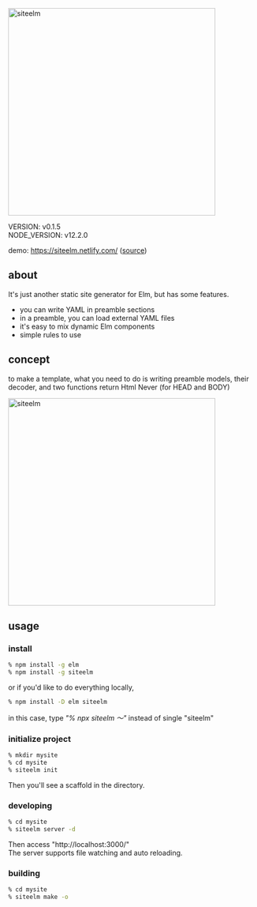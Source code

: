 <img src='https://github.com/nikueater/siteelm/raw/master/res/img/siteelm.svg?sanitize=true' width='420' alt='siteelm'>


VERSION: v0.1.5  
NODE_VERSION: v12.2.0

demo: https://siteelm.netlify.com/ ([source](/res/scaffold/basic))

## about
It's just another static site generator for Elm, but has some features.

- you can write YAML in preamble sections 
- in a preamble, you can load external YAML files
- it's easy to mix dynamic Elm components
- simple rules to use

## concept
to make a template, what you need to do is writing preamble models, their decoder, and two functions return Html Never (for HEAD and BODY)

<img src='https://github.com/nikueater/siteelm/raw/master/res/img/about.svg?sanitize=true' width='420' alt='siteelm'>


## usage
### install
```sh
% npm install -g elm
% npm install -g siteelm
```
or if you'd like to do everything locally,
```sh
% npm install -D elm siteelm
```
in this case, type _"% npx siteelm 〜"_ instead of single "siteelm" 

### initialize project
```sh
% mkdir mysite
% cd mysite
% siteelm init
```
Then you'll see a scaffold in the directory.


### developing
```sh
% cd mysite
% siteelm server -d
```
Then access "http://localhost:3000/"  
The server supports file watching and auto reloading.

### building
```sh
% cd mysite
% siteelm make -o
```

